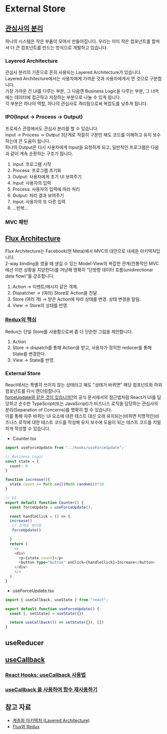 # External Store

## [관심사의 분리](https://ko.wikipedia.org/wiki/%EA%B4%80%EC%8B%AC%EC%82%AC\_%EB%B6%84%EB%A6%AC)

하나의 시스템은 작은 부품이 모여서 만들어집니다. 우리는 이미 작은 컴포넌트를 합쳐서 더 큰 컴포넌트를 만드는 방식으로 개발하고 있습니다.

### Layered Architecture

관심사 분리의 기준으로 흔히 사용되는 Layered Architecture가 있습니다.\
Layered Architecture에서는 사용자에게 가까운 것과 사용자에게서 먼 것으로 구분합니다.\
가장 가까운 건 UI를 다루는 부분, 그 다음엔 Business Logic을 다루는 부분, 그 너머에는 데이터에 접근하고 저장하는 부분으로 나눌 수 있게 됩니다.\
각 부분은 하나의 역할, 하나의 관심사로 격리됨으로써 복잡도를 낮추게 됩니다.

### IPO(Input -> Process -> Output)

프로세스 관점에서도 관심사 분리를 할 수 있습니다.\
Input -> Process -> Output 3단계로 적절히 구분만 해도 코드를 이해하고 유지 보수하는데 큰 도움이 됩니다.\
하나의 Output은 다시 사용자에게 Input을 요청하게 되고, 일반적인 프로그램은 다음과 같이 계속 순환하는 구조가 됩니다.

1. Input: 프로그램 시작
2. Process: 프로그램 초기화
3. Output: 사용자에게 초기 UI 보여주기
4. Input: 사용자의 입력
5. Process: 사용자의 입력에 따라 처리
6. Output: 처리 결과 보여주기
7. Input: 사용자의 또 다른 입력
8. …반복…

### MVC 패턴

## [Flux Architecture](https://haruair.github.io/flux/docs/overview.html)

Flux Architecture는 Facebook(현 Meta)에서 MVC의 대안으로 내세운 아키텍처입니다.\
2-way binding을 썼을 때 생길 수 있는 Model-View의 복잡한 관계(전통적인 MVC에선 이런 상황을 지양한다)를 겨냥해 명확히 “단방향 데이터 흐름(unidirectional data flow)”를 강조합니다.

1. Action → 이벤트/메시지 같은 객체.
2. Dispatcher → (여러) Store로 Action을 전달.
3. Store (여러 개) → 받은 Action에 따라 상태를 변경. 상태 변경을 알림.
4. View → Store의 상태를 반영.

### [Redux의 핵심](https://ko.redux.js.org/tutorials/essentials/part-1-overview-concepts/)

Redux는 단일 Store를 사용함으로써 좀 더 단순한 그림을 제안합니다.

1. Action
2. Store → dispatch를 통해 Action을 받고, 사용자가 정의한 reducer를 통해 State를 변경한다.
3. View → State를 반영.

### External Store

React에서는 특별히 쓰이지 않는 상태라고 해도 "상태가 바뀌면" 해당 컴포넌트와 하위 컴포넌트를 다시 렌더링합니다.\
[forceUpdate와 같은 것이 있습니까?](https://ko.reactjs.org/docs/hooks-faq.html#is-there-something-like-forceupdate)의 공식 문서에서의 접근법처럼 React가 UI를 담당하고 순수한 TypeScript(또는 JavaScript)가 비즈니스 로직을 담당하는 관심사의 분리(Separation of Concerns)를 명확히 할 수 있습니다.\
이를 통해 자주 바뀌는 UI 요소에 대한 테스트 대신 오래 유지되는(바뀌면 치명적인)비즈니스 로직에 대한 테스트 코드를 작성해 유지 보수에 도움이 되는 테스트 코드를 치밀하게 작성할 수 있습니다.

* Counter.tsx

```typescript
import useForceUpdate from "../hooks/useForceUpdate";

// Business Logic
const state = {
  count: 0
}

function increase(){
  state.count += Math.ceil(Math.random())*10
}

// UI
export default function Counter() {
  const forceUpdate = useForceUpdate();

  const handleClick = () => {
  increase()
   // 강제로 렌더링
   forceUpdate()

  }
  return (
    <>
    <div>
      <p>{state.count}</p>
      <button type="button" onClick={handleClick}>Increase</button>
    </div>
    </>
  )
}
```

* useForceUpdate.tsx

```typescript
import { useCallback, useState } from "react";

export default function useForceUpdate() {
  const [, setState] = useState({})

  return useCallback(() => setState({}), [])
}
```

## useReducer

## [useCallback](https://react.dev/reference/react/useCallback)

### [React Hooks: useCallback 사용법](https://www.daleseo.com/react-hooks-use-callback/)

### [useCallback 을 사용하여 함수 재사용하기](https://react.vlpt.us/basic/18-useCallback.html)

## 참고 자료

* [계층화 아키텍처 (Layered Architecture)](https://hudi.blog/layered-architecture/)
* [Flux와 Redux](https://taegon.kim/archives/5288)

